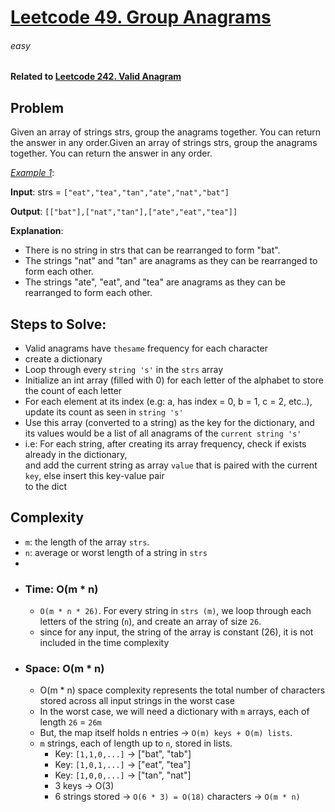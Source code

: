 # [Leetcode 49. Group Anagrams][Link]

###### easy

#### Related to [Leetcode 242. Valid Anagram][related_question]

## Problem
Given an array of strings strs, group the anagrams together. You can return the answer in 
any order.Given an array of strings strs, group the anagrams together. 
You can return the answer in any order.

<ins>_Example 1_</ins>:

**Input**: strs = `["eat","tea","tan","ate","nat","bat"]`

**Output**: `[["bat"],["nat","tan"],["ate","eat","tea"]]`

**Explanation**:
- There is no string in strs that can be rearranged to form "bat".
- The strings "nat" and "tan" are anagrams as they can be rearranged to form each other.
- The strings "ate", "eat", and "tea" are anagrams as they can be rearranged to form each other.

## Steps to Solve:
- Valid anagrams have `thesame` frequency for each character
- create a dictionary
- Loop through every `string 's'` in the `strs` array
- Initialize an int array (filled with 0) for each letter of the alphabet to store the count of each letter
- For each element at its index (e.g: a, has index = 0, b = 1, c = 2, etc..), update its count as seen in `string 's'`
- Use this array (converted to a string) as the key for the dictionary, and its values would be a 
  list of all anagrams of the `current string 's'`
- i.e: For each string, after creating its array frequency, check if exists already in the dictionary, \
  and add the current string as array `value` that is paired with the current `key`, else insert this key-value pair \
  to the dict

## Complexity

- `m`: the length of the array `strs`. 
- `n`: average or worst length of a string in `strs`
- 
- ### Time: __O(m * n)__
  - `O(m * n * 26)`. For every string in `strs (m)`, we loop through each letters of the string (`n`), and create
    an array of size `26`.
  - since for any input, the string of the array is constant (26), it is not included in the time complexity
- ### Space: __O(m * n)__
  - O(m * n) space complexity represents the total number of characters stored across all input strings in the worst case
  - In the worst case, we will need a dictionary with `m` arrays, each of length `26` = `26m`
  - But, the map itself holds n entries → `O(m) keys + O(m) lists`.
  - `m` strings, each of length up to `n`, stored in lists.
    - Key: `[1,1,0,...]` → ["bat", "tab"]
    - Key: `[1,0,1,...]` → ["eat", "tea"]
    - Key: `[1,0,0,...]` → ["tan", "nat"]
    - 3 keys → O(3)
    - 6 strings stored → `O(6 * 3) = O(18)` characters → `O(m * n)`





    







[Link]: https://leetcode.com/problems/group-anagrams/description/
[related_question]: /Blind%2075/242.%20Valid%20Anagram